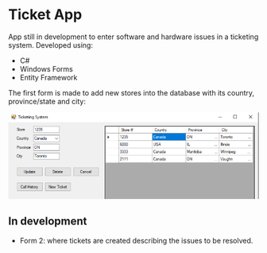 # Ticket App
App still in development to enter software and hardware issues in a ticketing system.
Developed using:
- C#
- Windows Forms
- Entity Framework 

The first form is made to add new stores into the database with its country, province/state and city:

![alt text](https://github.com/PeterStos/Ticket/blob/master/Ticket/ticket.PNG?raw=true)


## In development
- Form 2: where tickets are created describing the issues to be resolved.

